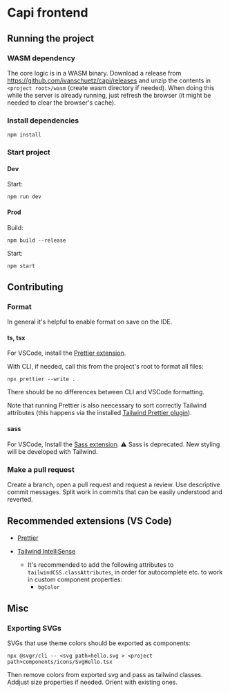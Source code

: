 # Capi frontend

## Running the project

### WASM dependency

The core logic is in a WASM binary. Download a release from https://github.com/ivanschuetz/capi/releases and unzip the contents in `<project root>/wasm` (create wasm directory if needed). When doing this while the server is already running, just refresh the browser (it might be needed to clear the browser's cache).

### Install dependencies

```
npm install
```

### Start project

#### Dev

Start:

```
npm run dev
```

#### Prod

Build:

```
npm build --release
```

Start:

```
npm start
```

## Contributing

### Format

In general it's helpful to enable format on save on the IDE.

#### ts, tsx

For VSCode, install the [Prettier extension](https://marketplace.visualstudio.com/items?itemName=esbenp.prettier-vscode).

With CLI, if needed, call this from the project's root to format all files:

```
npx prettier --write .
```

There should be no differences between CLI and VSCode formatting.

Note that running Prettier is also neecessary to sort correctly Tailwind attributes (this happens via the installed [Tailwind Prettier plugin](https://github.com/tailwindlabs/prettier-plugin-tailwindcss)).

#### sass

For VSCode, Install the [Sass extension](https://marketplace.visualstudio.com/items?itemName=Syler.sass-indented).
⚠️ Sass is deprecated. New styling will be developed with Tailwind.

### Make a pull request

Create a branch, open a pull request and request a review. Use descriptive commit messages. Split work in commits that can be easily understood and reverted.

## Recommended extensions (VS Code)

- [Prettier](https://marketplace.visualstudio.com/items?itemName=esbenp.prettier-vscode)

- [Tailwind IntelliSense](https://marketplace.visualstudio.com/items?itemName=bradlc.vscode-tailwindcss)

  - It's recommended to add the following attributes to `tailwindCSS.classAttributes`, in order for autocomplete etc. to work in custom component properties:
    - `bgColor`

## Misc

### Exporting SVGs

SVGs that use theme colors should be exported as components:

```
npx @svgr/cli -- <svg path>hello.svg > <project path>components/icons/SvgHello.tsx
```

Then remove colors from exported svg and pass as tailwind classes. Addjust size properties if needed. Orient with existing ones.
